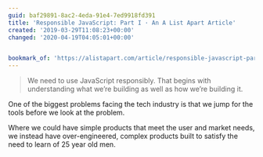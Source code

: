 ```yaml
---
guid: baf29891-8ac2-4eda-91e4-7ed9918fd391
title: 'Responsible JavaScript: Part I · An A List Apart Article'
created: '2019-03-29T11:08:23+00:00'
changed: '2020-04-19T04:05:01+00:00'


bookmark_of: 'https://alistapart.com/article/responsible-javascript-part-1'
---
```


> We need to use JavaScript responsibly. That begins with understanding what we’re building as well as how we’re building it.

One of the biggest problems facing the tech industry is that we jump for the tools before we look at the problem. 

Where we could have simple products that meet the user and market needs, we instead have over-engineered, complex products built to satisfy the need to learn of 25 year old men. 
